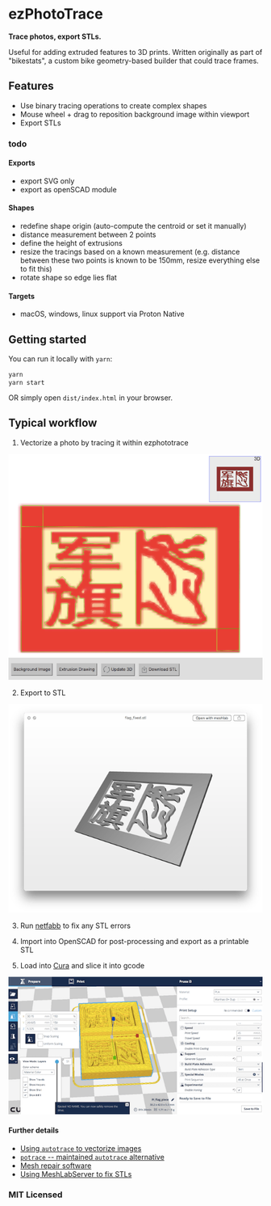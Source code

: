 # ezPhotoTrace

**Trace photos, export STLs.**

Useful for adding extruded features to 3D prints. Written originally as part of "bikestats", a custom bike geometry-based builder that could trace frames.

## Features

- Use binary tracing operations to create complex shapes
- Mouse wheel + drag to reposition background image within viewport
- Export STLs

### todo

#### Exports
- export SVG only
- export as openSCAD module

#### Shapes
- redefine shape origin (auto-compute the centroid or set it manually)
- distance measurement between 2 points
- define the height of extrusions
- resize the tracings based on a known measurement (e.g. distance between these two points is known to be 150mm, resize everything else to fit this)
- rotate shape so edge lies flat

#### Targets
- macOS, windows, linux support via Proton Native

## Getting started

You can run it locally with `yarn`:

```
yarn
yarn start
```

OR simply open `dist/index.html` in your browser.

## Typical workflow

1. Vectorize a photo by tracing it within ezphototrace

![vectorize](1.png)

2. Export to STL

![vectorize](2.png)

3. Run [netfabb](https://service.netfabb.com) to fix any STL errors

4. Import into OpenSCAD for post-processing and export as a printable STL

5. Load into [Cura](https://ultimaker.com/en/products/cura-software) and slice it into gcode

![vectorize](5.png)

#### Further details

- [Using `autotrace` to vectorize images](http://autotrace.sourceforge.net/index.html#download)
- [`potrace` -- maintained `autotrace` alternative](http://potrace.sourceforge.net/#example)
- [Mesh repair software](http://www.meshrepair.org/)
- [Using MeshLabServer to fix STLs](https://sourceforge.net/p/meshlab/discussion/499532/thread/ee1fb697/?limit=25)

### MIT Licensed
